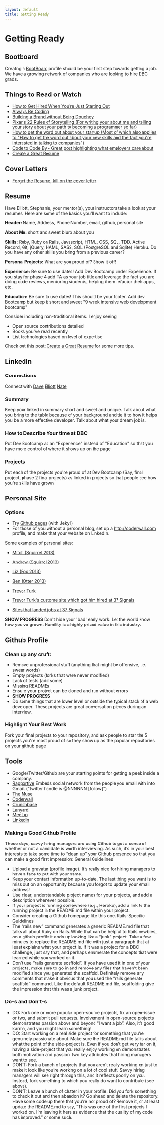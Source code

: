 ```yaml
---
layout: default
title: Getting Ready
---
```


# Getting Ready

## Bootboard
Creatng a [BootBoard](http://bootboard.devbootcamp.com/) profile should be your first step towards getting a job. We have a growing network of companies who are looking to hire DBC grads.

## Things to Read or Watch
* [How to Get Hired When You're Just Starting Out](http://99u.com/articles/7275/How-to-Get-Hired-When-You-Are-Just-Starting-Out)
* [Always Be Coding](https://medium.com/tech-talk/d5f8051afce2)
* [Building a Brand without Being Douchey](http://vimeo.com/71685072)
* [Pixar's 22 Rules of Storytelling (For writing your about me and telling your story about your path to becoming a programmer so far)](http://aerogrammestudio.com/2013/03/07/pixars-22-rules-of-storytelling/)
* [How to get the word out about your startup (Most of which also applies to "How to get the word out about your new skills and the fact you're interested in talking to companies")](http://www.fastcolabs.com/3014157/open-company/how-to-really-get-the-word-out-about-your-startup)
* [Code to Code By - Great post highlighting what employers care about](http://www.brighttag.com/2012/03/01/a-code-to-code-by/)
* [Create a Great Resume](http://jobs.rubynow.com/create-a-great-rails-resume)

## Cover Letters

* [Forget the Resume, kill on the cover letter](http://37signals.com/svn/posts/1748-forget-the-resume-kill-on-the-cover-letter)

## Resume
Have Elliott, Stephanie, your mentor(s), your instructors take a look at your resumes. Here are some of the basics you'll want to include:

__Header:__ Name, Address, Phone Number, email, github, personal site

__About Me:__ short and sweet blurb about you 

__Skills:__ Ruby, Ruby on Rails, Javascript, HTML, CSS, SQL, TDD. Active Record, Git, jQuery, HAML, SASS, SQL (PostgreSQL and Sqlite) Heroku. Do you have any other skills you bring from a previous career?

__Personal Projects:__ What are you proud of? Show it off!

__Experience:__ Be sure to use dates! Add Dev Bootcamp under Experience. If you stay for phase 4 add TA as your job title and leverage the fact you are doing code reviews, mentoring students, helping them refactor their apps, etc.

__Education:__ Be sure to use dates! This should be your footer. Add dev Bootcamp but keep it short and sweet "9 week intensive web development bootcamp"


Consider including non-traditional items. I enjoy seeing:

* Open source contributions detailed
* Books you've read recently
* List technologies based on level of expertise

Check out this post: [Create a Great Resume](http://jobs.rubynow.com/create-a-great-rails-resume) for some more tips.


## LinkedIn
### Connections
Connect with [Dave](www.linkedin.com/in/redsquirrel/) [Elliott](www.linkedin.com/in/elliottgarms/) [Nate](www.linkedin.com/pub/nate-delage/11/908/970)

### Summary
Keep your linked in summary short and sweet and unique. Talk about what you bring to the table because of your background and tie it to how it helps you be a more effective developer. Talk about what your dream job is.

### How to Describe Your time at DBC
Put Dev Bootcamp as an "Experience" instead of "Education" so that you have more control of where it shows up on the page

### Projects
Put each of the projects you're proud of at Dev Bootcamp (Say, final project, phase 2 final projects) as linked in projects so that people see how you're skills have grown

## Personal Site
### Options
* Try [Github pages](https://help.github.com/articles/creating-pages-with-the-automatic-generator) (with Jekyll)
* For those of you without a personal blog, set up a http://coderwall.com profile, and make that your website on LinkedIn.

Some examples of personal sites:

* [Mitch (Squirrel 2013)](http://dontmitch.github.io/)
* [Andrew (Squirrel 2013)](http://www.devsquirrel.com/dev)
* [Liz (Fox 2013)](http://www.codesnippets.io/)
* [Ben (Otter 2013)](http://bendyorke.com/)

* [Trevor Turk](http://trevorturk.com)
* [Trevor Turk's custome site which got him hired at 37 Signals](http://trevorturk.com/37signals)
* [Sites that landed jobs at 37 Signals](http://37signals.com/svn/posts/2709-sites-that-landed-jobs-at-37signals)

__SHOW PROGRESS__ Don't hide your 'bad' early work. Let the world know how you've grown. Humility is a highly prized value in this industry.

## Github Profile
### Clean up any cruft:

* Remove unprofessional stuff (anything that might be offensive, i.e. swear words)
* Empty projects (forks that were never modified)
* Lack of tests (add some)
* Missing READMEs
* Ensure your project can be cloned and run without errors
* __SHOW PROGRESS__
* Do some things that are lower level or outside the typical stack of a web developer. These projects are great conversation pieces during an interview.

### Highlight Your Best Work
Fork your final projects to your repository, and ask people to star the 5 projects you're most proud of so they show up as the popular repositories on your github page

## Tools
* Google/Twitter/Github are your starting points for getting a peek inside a company.
* [Rapportive](http://rapportive.com) Embeds social network from the people you email with into Gmail. ("twitter handle is @NNNNNN [follow]")
* [The Muse](http://www.themuse.com/)
* [Coderwall](http://coderwall.com)
* [Crunchbase](http://crunchbase.com)
* [Lanyard](http://lanyard.com)
* [Meetup](http://meetup.com)
* [Linkedin](http://linkedin.com)

### Making a Good Github Profile

These days, savvy hiring managers are using Github to get a sense of whether or not a candidate is worth interviewing. As such, it’s in your best interests to take some time to “clean up” your Github presence so that you can make a good first impression:
General Guidelines
* Upload a gravatar (profile image). It’s really nice for hiring managers to have a face to put with your name.
* Keep your contact information up-to-date. The last thing you want is to miss out on an opportunity because you forgot to update your email address!
* Use clear, understandable project names for your projects, and add a description whenever possible.
* If your project is running somewhere (e.g., Heroku), add a link to the running project in the README.md file within your project.
* Consider creating a Github homepage like this one. Rails-Specific Guidelines
* The “rails new” command generates a generic README.md file that talks all about Ruby on Rails. While that can be helpful to Rails newbies, on a github profile it ends up looking like a “junk” project. Take a few minutes to replace the README.md file with just a paragraph that at least explains what your project is. If it was a project for a DBC challenge, just say that, and perhaps enumerate the concepts that were learned while you worked on it.
* Don’t use “rails generate scaffold”. If you have used it in one of your projects, make sure to go in and remove any files that haven’t been modified since you generated the scaffold. Definitely remove any comments that make it obvious that you used the “rails generate scaffold” command. Like the default README.md file, scaffolding give the impression that this was a junk project.

### Do-s and Don’t-s

* DO: Fork one or more popular open-source projects, fix an open-issue or two, and submit pull requests. Involvement in open-source projects demonstrates passion above and beyond “I want a job”. Also, it’s good karma, and you might learn something!
* DO: Start working on a real side project for something that you’re genuinely passionate about. Make sure the README.md file talks about what the point of the side-project is. Even if you don’t get very far on it, having a side-project that you really enjoy working on demonstrates both motivation and passion, two key attributes that hiring managers want to see.
* DON’T: Fork a bunch of projects that you aren’t really working on just to make it look like you’re working on a lot of cool stuff. Savvy hiring managers will see right through this, and it reflects poorly on you. Instead, fork something to which you really do want to contribute (see above).
* DON’T: Leave a bunch of clutter in your profile. Did you fork something to check it out and then abandon it? Go ahead and delete the repository. Have some code up there that you’re not proud of? Remove it, or at least update the README.md to say, “This was one of the first projects I worked on. I’m leaving it here as evidence that the quality of my code has improved.” or some such.
